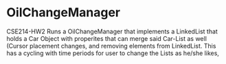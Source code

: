 # OilChangeManager
CSE214-HW2 Runs a OilChangeManager that implements a LinkedList that holds a Car Object with 
properites that can merge said Car-List as well (Cursor placement changes, and removing elements from LinkedList. 
This has a cycling with time periods for user to change the Lists as he/she likes,
